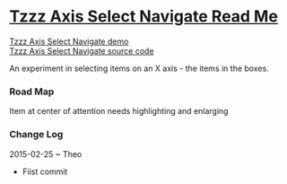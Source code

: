 [Tzzz Axis Select Navigate Read Me]( #readme.md# )
===

[Tzzz Axis Select Navigate demo ]( http://tzigzagz.github.io/browse-tzigzagz-files.html#./tzzz-axis-select-navigate/r1/tzzz-axis-select-navigate.html )  
<a href=https://github.com/tzigzagz/tzigzagz.github.io/tree/master/tzzz-axis-select-navigate target=_top >Tzzz Axis Select Navigate source code</a>

An experiment in selecting items on an X axis  - the items in the boxes.

### Road Map

Item at center of attention needs highlighting and enlarging

### Change Log

2015-02-25 ~ Theo

* Fiist commit